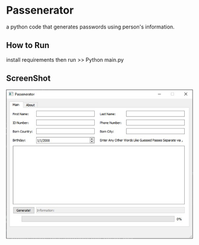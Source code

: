 # Passenerator

a python code that generates passwords using person's information.

## How to Run

install requirements then run >> Python main.py

## ScreenShot

<img src="screenshot.jpg"/>
